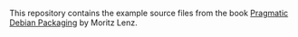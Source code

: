 This repository contains the example source files from the book [Pragmatic Debian Packaging](authors@educative.io) by Moritz Lenz.
